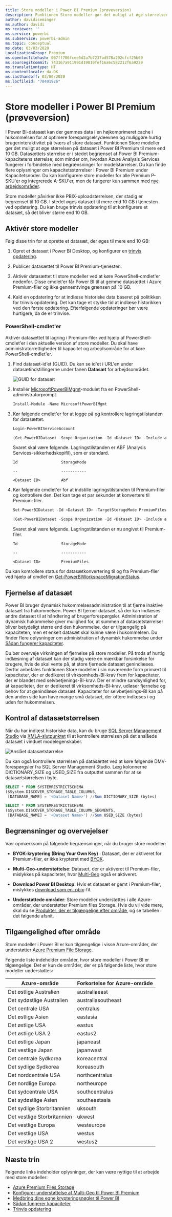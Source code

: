 ```yaml
---
title: Store modeller i Power BI Premium (prøveversion)
description: Funktionen Store modeller gør det muligt at øge størrelsen på datasæt i Power BI Premium til mere end 10 GB.
author: davidiseminger
ms.author: davidi
ms.reviewer: ''
ms.service: powerbi
ms.subservice: powerbi-admin
ms.topic: conceptual
ms.date: 03/03/2020
LocalizationGroup: Premium
ms.openlocfilehash: 007ff786fcee5d2a7b7237ad578a202cfcf25b69
ms.sourcegitcommit: 743167a911991d19019fef16a6c582212f6a9229
ms.translationtype: HT
ms.contentlocale: da-DK
ms.lasthandoff: 03/06/2020
ms.locfileid: "78401926"
---
```

# <a name="large-models-in-power-bi-premium-preview"></a>Store modeller i Power BI Premium (prøveversion)

I Power BI-datasæt kan der gemmes data i en højkomprimeret cache i hukommelsen for at optimere forespørgselsydeevnen og muliggøre hurtig brugerinteraktivitet på tværs af store datasæt. Funktionen Store modeller gør det muligt at øge størrelsen på datasæt i Power BI Premium til mere end 10 GB. Datasættets størrelse er i stedet begrænset af Power BI Premium-kapacitetens størrelse, som minder om, hvordan Azure Analysis Services fungerer i forbindelse med begrænsninger for modelstørrelser. Du kan finde flere oplysninger om kapacitetsstørrelser i Power BI Premium under Kapacitetsnoder. Du kan konfigurere store modeller for alle Premium P-SKU'er og integrerede A-SKU'er, men de fungerer kun sammen med [nye arbejdsområder](service-create-the-new-workspaces.md).

Store modeller påvirker ikke PBIX-uploadstørrelsen, der stadig er begrænset til 10 GB. I stedet øges datasæt til mere end 10 GB i tjenesten ved opdatering. Du kan bruge trinvis opdatering til at konfigurere et datasæt, så det bliver større end 10 GB.

## <a name="enable-large-models"></a>Aktivér store modeller

Følg disse trin for at oprette et datasæt, der øges til mere end 10 GB:

1. Opret et datasæt i Power BI Desktop, og konfigurer en [trinvis opdatering](service-premium-incremental-refresh.md).

1. Publicer datasættet til Power BI Premium-tjenesten.

1. Aktivér datasættet til store modeller ved at køre PowerShell-cmdlet'er nedenfor. Disse cmdlet'er får Power BI til at gemme datasættet i Azure Premium-filer og ikke gennemtvinge grænsen på 10 GB.

1. Kald en opdatering for at indlæse historiske data baseret på politikken for trinvis opdatering. Det kan tage et stykke tid at indlæse historikken ved den første opdatering. Efterfølgende opdateringer bør være hurtigere, da de er trinvise.

### <a name="powershell-cmdlets"></a>PowerShell-cmdlet'er

Aktivér datasættet til lagring i Premium-filer ved hjælp af PowerShell-cmdlet'er i den aktuelle version af store modeller. Du skal have administratorrettigheder til kapacitet og arbejdsområde for at køre PowerShell-cmdlet'er.

1. Find datasæt-id’et (GUID). Du kan se id'et i URL'en under datasætindstillingerne under fanen **Datasæt** for arbejdsområdet.

    ![GUID for datasæt](media/service-premium-large-models/dataset-guid.png)

1. Installér [MicrosoftPowerBIMgmt](/powershell/module/microsoftpowerbimgmt.data/)-modulet fra en PowerShell-administratorprompt.

    ```powershell
    Install-Module -Name MicrosoftPowerBIMgmt
    ```

1. Kør følgende cmdlet'er for at logge på og kontrollere lagringstilstanden for datasættet.

    ```powershell
    Login-PowerBIServiceAccount

    (Get-PowerBIDataset -Scope Organization -Id <Dataset ID> -Include actualStorage).ActualStorage
    ```

    Svaret skal være følgende. Lagringstilstanden er ABF (Analysis Services-sikkerhedskopifil), som er standard.

    ```
    Id                   StorageMode

    --                   -----------

    <Dataset ID>         Abf
    ```

1. Kør følgende cmdlet'er for at indstille lagringstilstanden til Premium-filer og kontrollere den. Det kan tage et par sekunder at konvertere til Premium-filer.

    ```powershell
    Set-PowerBIDataset -Id <Dataset ID> -TargetStorageMode PremiumFiles

    (Get-PowerBIDataset -Scope Organization -Id <Dataset ID> -Include actualStorage).ActualStorage
    ```

    Svaret skal være følgende. Lagringstilstanden er nu angivet til Premium-filer.

    ```
    Id                   StorageMode
    
    --                   -----------
    
    <Dataset ID>         PremiumFiles
    ```

Du kan kontrollere status for datasætkonvertering til og fra Premium-filer ved hjælp af cmdlet'en [Get-PowerBIWorkspaceMigrationStatus](/powershell/module/microsoftpowerbimgmt.workspaces/get-powerbiworkspacemigrationstatus).

## <a name="dataset-eviction"></a>Fjernelse af datasæt

Power BI bruger dynamisk hukommelsesadministration til at fjerne inaktive datasæt fra hukommelsen. Power BI fjerner datasæt, så der kan indlæses andre datasæt til at håndtering af brugerforespørgsler. Administration af dynamisk hukommelse giver mulighed for, at summen af datasætstørrelser bliver betydeligt større end den hukommelse, der er tilgængelig på kapaciteten, men et enkelt datasæt skal kunne være i hukommelsen. Du finder flere oplysninger om administration af dynamisk hukommelse under [Sådan fungerer kapaciteter](service-premium-what-is.md#how-capacities-function).

Du bør overveje virkningen af fjernelse på store modeller. På trods af hurtig indlæsning af datasæt kan der stadig være en mærkbar forsinkelse for brugere, hvis de skal vente på, at store fjernede datasæt genindlæses. Derfor anbefales funktionen Store modeller i sin nuværende form primært til kapaciteter, der er dedikeret til virksomheds-BI-krav frem for kapaciteter, der er blandet med selvbetjenings-BI-krav. Der er mindre sandsynlighed for, at kapaciteter, der er dedikeret til virksomheds-BI-krav, udløser fjernelse og behov for at genindlæse datasæt. Kapaciteter for selvbetjenings-BI kan på den anden side kan have mange små datasæt, der oftere indlæses i og uden for hukommelsen.

## <a name="checking-dataset-size"></a>Kontrol af datasætstørrelsen

Når du har indlæst historiske data, kan du bruge [SQL Server Management Studio](https://docs.microsoft.com/sql/ssms/download-sql-server-management-studio-ssms) via [XMLA-slutpunktet](service-premium-connect-tools.md) til at kontrollere størrelsen på det anslåede datasæt i vinduet modelegenskaber.

![Anslået datasætstørrelse](media/service-premium-large-models/estimated-dataset-size.png)

Du kan også kontrollere størrelsen på datasættet ved at køre følgende DMV-forespørgsler fra SQL Server Management Studio. Læg kolonnerne DICTIONARY\_SIZE og USED\_SIZE fra outputtet sammen for at se datasætstørrelsen i byte.

```sql
SELECT * FROM SYSTEMRESTRICTSCHEMA
($System.DISCOVER_STORAGE_TABLE_COLUMNS,
 [DATABASE_NAME] = '<Dataset Name>') //Sum DICTIONARY_SIZE (bytes)

SELECT * FROM SYSTEMRESTRICTSCHEMA
($System.DISCOVER_STORAGE_TABLE_COLUMN_SEGMENTS,
 [DATABASE_NAME] = '<Dataset Name>') //Sum USED_SIZE (bytes)
```

## <a name="limitations-and-considerations"></a>Begrænsninger og overvejelser

Vær opmærksom på følgende begrænsninger, når du bruger store modeller:

- **BYOK-kryptering (Bring Your Own Key)** : Datasæt, der er aktiveret for Premium-filer, er ikke krypteret med [BYOK](service-encryption-byok.md).
- **Multi-Geo-understøttelse**: Datasæt, der er aktiveret til Premium-filer, mislykkes på kapaciteter, hvor [Multi-Geo](service-admin-premium-multi-geo.md) også er aktiveret.

- **Download Power BI Desktop**: Hvis et datasæt er gemt i Premium-filer, mislykkes [download som en. pbix](service-export-to-pbix.md)-fil.
- **Understøttede områder**: Store modeller understøttes i alle Azure-områder, der understøtter Premium files Storage. Hvis du vil vide mere, skal du se [Produkter, der er tilgængelige efter område](https://azure.microsoft.com/global-infrastructure/services/?products=storage), og se tabellen i det følgende afsnit.


## <a name="availability-in-regions"></a>Tilgængelighed efter område

Store modeller i Power BI er kun tilgængelige i visse Azure-områder, der understøtter [Azure Premium File Storage](https://docs.microsoft.com/azure/storage/files/storage-files-planning#storage-tiers).

Følgende liste indeholder områder, hvor store modeller i Power BI er tilgængelige. Det er kun de områder, der er på følgende liste, hvor store modeller understøttes:


|Azure-område  |Forkortelse for Azure-område  |
|---------|---------|
|Det østlige Australien     | australiaeast        |
|Det sydøstlige Australien     | australiasoutheast        |
|Det centrale USA     | centralus        |
|Det østlige Asien     | eastasia        |
|Det østlige USA     | eastus        |
|Det østlige USA 2     | eastus2        |
|Det østlige Japan     | japaneast        |
|Det vestlige Japan     | japanwest        |
|Det centrale Sydkorea     | koreacentral        |
|Det sydlige Sydkorea     | koreasouth        |
|Det nordcentrale USA     | northcentralus        |
|Det nordlige Europa     | northeurope        |
|Det sydcentrale USA     | southcentralus        |
|Det sydøstlige Asien     | southeastasia        |
|Det sydlige Storbritannien     | uksouth        |
|Det vestlige Storbritannien     | ukwest        |
|Det vestlige Europa     | westeurope        |
|Det vestlige USA     | westus        |
|Det vestlige USA 2     | westus2        |



## <a name="next-steps"></a>Næste trin

Følgende links indeholder oplysninger, der kan være nyttige til at arbejde med store modeller:

* [Azure Premium Files Storage](https://docs.microsoft.com/azure/storage/files/storage-files-planning#storage-tiers)
* [Konfigurer understøttelse af Multi-Geo til Power BI Premium](service-admin-premium-multi-geo.md)
* [Medbring dine egne krypteringsnøgler til Power BI](service-encryption-byok.md)
* [Sådan fungerer kapaciteter](service-premium-what-is.md#how-capacities-function)
* [Trinvis opdatering](service-premium-incremental-refresh.md)